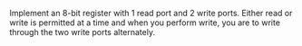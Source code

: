 Implement an 8-bit register with 1 read port and 2 write ports. Either read or write is permitted at a time and when you perform write, you are to write through the two write ports alternately.